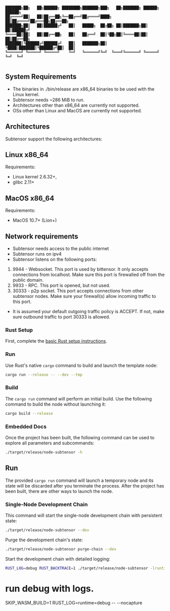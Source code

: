  ```commandline             _      _                                 
███████╗██╗   ██╗██████╗ ████████╗███████╗███╗   ██╗███████╗ ██████╗ ██████╗ 
██╔════╝██║   ██║██╔══██╗╚══██╔══╝██╔════╝████╗  ██║██╔════╝██╔═══██╗██╔══██╗
███████╗██║   ██║██████╔╝   ██║   █████╗  ██╔██╗ ██║███████╗██║   ██║██████╔╝
╚════██║██║   ██║██╔══██╗   ██║   ██╔══╝  ██║╚██╗██║╚════██║██║   ██║██╔══██╗
███████║╚██████╔╝██████╔╝   ██║   ███████╗██║ ╚████║███████║╚██████╔╝██║  ██║
╚══════╝ ╚═════╝ ╚═════╝    ╚═╝   ╚══════╝╚═╝  ╚═══╝╚══════╝ ╚═════╝ ╚═╝  ╚═╝
                                                                             
```

## System Requirements
* The binaries in ./bin/release are x86_64 binaries to be used with the Linux kernel.  
* Subtensor needs ~286 MiB to run.                      
* Architectures other than x86_64 are currently not supported.
* OSs other than Linux and MacOS are currently not supported.               

## Architectures
Subtensor support the following architectures:

## Linux x86_64
Requirements:
* Linux kernel 2.6.32+,
* glibc 2.11+

## MacOS x86_64
Requirements:
* MacOS 10.7+ (Lion+)

## Network requirements
* Subtensor needs access to the public internet
* Subtensor runs on ipv4
* Subtensor listens on the following ports:
1) 9944 - Websocket. This port is used by bittensor. It only accepts connections from localhost. Make sure this port is firewalled off from the public domain.
2) 9933 - RPC. This port is opened, but not used.
3) 30333 - p2p socket. This port accepts connections from other subtensor nodes. Make sure your firewall(s) allow incoming traffic to this port.

* It is assumed your default outgoing traffic policy is ACCEPT. If not, make sure outbound traffic to port 30333 is allowed.

### Rust Setup

First, complete the [basic Rust setup instructions](./docs/rust-setup.md).

### Run

Use Rust's native `cargo` command to build and launch the template node:

```sh
cargo run --release -- --dev --tmp
```

### Build

The `cargo run` command will perform an initial build. Use the following command to build the node
without launching it:

```sh
cargo build --release
```

### Embedded Docs

Once the project has been built, the following command can be used to explore all parameters and
subcommands:

```sh
./target/release/node-subtensor -h
```

## Run

The provided `cargo run` command will launch a temporary node and its state will be discarded after
you terminate the process. After the project has been built, there are other ways to launch the
node.

### Single-Node Development Chain

This command will start the single-node development chain with persistent state:

```bash
./target/release/node-subtensor --dev
```

Purge the development chain's state:

```bash
./target/release/node-subtensor purge-chain --dev
```

Start the development chain with detailed logging:

```bash
RUST_LOG=debug RUST_BACKTRACE=1 ./target/release/node-subtensor -lruntime=debug --dev
```

# run debug with logs.

SKIP_WASM_BUILD=1 RUST_LOG=runtime=debug -- --nocapture
